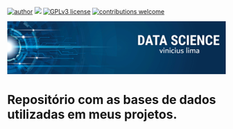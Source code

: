 [![author](https://img.shields.io/badge/author-viniali-red.svg)](https://www.linkedin.com/in/carlosfab) [![](https://img.shields.io/badge/python-3.7+-blue.svg)](https://www.python.org/downloads/release/python-365/) [![GPLv3 license](https://img.shields.io/badge/License-GPLv3-blue.svg)](http://perso.crans.org/besson/LICENSE.html) [![contributions welcome](https://img.shields.io/badge/contributions-welcome-brightgreen.svg?style=flat)](https://github.com/viniali/data_science/issues)

<p align="center">
  <img src="banner.png" >
</p>

# Repositório com as bases de dados utilizadas em meus projetos.
